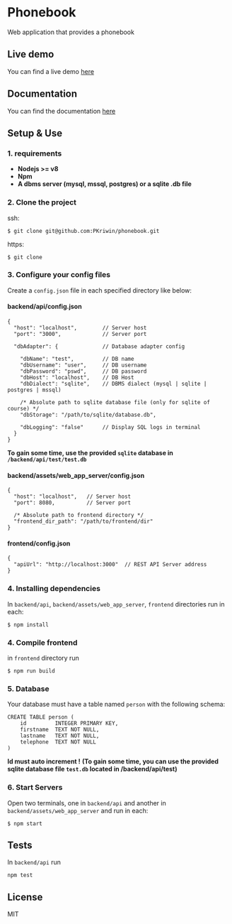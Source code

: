 # Phonebook

Web application that provides a phonebook

## Live demo

You can find a live demo [here](http://ec2-35-180-174-186.eu-west-3.compute.amazonaws.com:3000)

## Documentation

You can find the documentation [here](https://github.com/PKriwin/phonebook/wiki)

## Setup & Use

### 1. requirements

+ **Nodejs >= v8**
+ **Npm**
+ **A dbms server (mysql, mssql, postgres) or a sqlite .db file**

### 2. Clone the project

ssh:
```
$ git clone git@github.com:PKriwin/phonebook.git
```

https:
```
$ git clone
```
### 3. Configure your config files

Create  a `config.json` file in each specified directory like below:

#### backend/api/config.json
```
{
  "host": "localhost",        // Server host
  "port": "3000",             // Server port

  "dbAdapter": {              // Database adapter config

    "dbName": "test",         // DB name
    "dbUsername": "user",     // DB username
    "dbPassword": "pswd",     // DB password
    "dbHost": "localhost",    // DB Host
    "dbDialect": "sqlite",    // DBMS dialect (mysql | sqlite | postgres | mssql)

    /* Absolute path to sqlite database file (only for sqlite of course) */
    "dbStorage": "/path/to/sqlite/database.db",    

    "dbLogging": "false"      // Display SQL logs in terminal
  }
}
```

**To gain some time, use the provided `sqlite` database in `/backend/api/test/test.db`**


#### backend/assets/web_app_server/config.json
```
{
  "host": "localhost",   // Server host
  "port": 8080,          // Server port

  /* Absolute path to frontend directory */
  "frontend_dir_path": "/path/to/frontend/dir"
}
```

#### frontend/config.json
```
{
  "apiUrl": "http://localhost:3000"  // REST API Server address
}
```

### 4. Installing dependencies
In `backend/api`, `backend/assets/web_app_server`,  `frontend` directories run in each:
```
$ npm install
```

### 4. Compile frontend

in `frontend` directory  run
```
$ npm run build
```

### 5. Database
Your database must have a table named `person` with the following schema:

```
CREATE TABLE person (
	id         INTEGER PRIMARY KEY,
	firstname  TEXT NOT NULL,
	lastname   TEXT NOT NULL,
	telephone  TEXT NOT NULL
)
```
**Id must auto increment !**
**(To gain some time, you can use the provided sqlite database file `test.db` located in /backend/api/test)**


### 6. Start Servers
Open two terminals, one in `backend/api` and another in `backend/assets/web_app_server` and run in each:
```
$ npm start
```
## Tests
In `backend/api` run
```
npm test
```

## License
MIT
